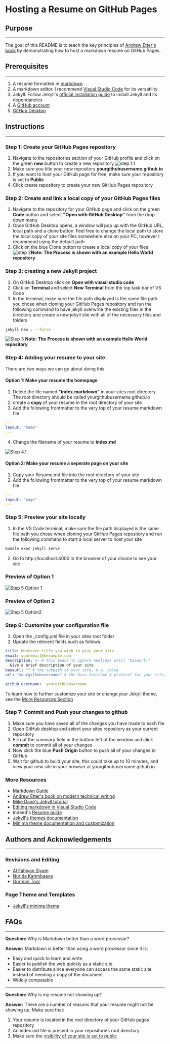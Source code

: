 # Hosting a Resume on GitHub Pages

## Purpose

___

The goal of this README is to teach the key principles of [Andrew Etter's book](https://www.amazon.ca/Modern-Technical-Writing-Introduction-Documentation-ebook/dp/B01A2QL9SS) by demonstrating how to host a markdown resume on GitHub Pages.

## Prerequisites

___

1. A resume formatted in [markdown](https://www.markdownguide.org/getting-started/)
2. A markdown editor. I recommend [Visual Studio Code](https://code.visualstudio.com/) for its versatility
3. Jekyll. Follow Jekyll's [official installation guide](https://jekyllrb.com/docs/installation/) to install Jekyll and its dependancies
4. A [GitHub account](https://docs.github.com/en/get-started/signing-up-for-github/signing-up-for-a-new-github-account)
5. [GitHub Desktop](https://desktop.github.com/)

## Instructions

___

### Step 1: Create your GitHub Pages repository

1. Navigate to the repositories section of your GitHub profile and click on the green **new** button to create a new repository ![step 1.1](/assets/images/Step1.1.gif)
2. Make sure you title your new repository **yourgithubusername.github.io**
3. If you want to host your GitHub page for free, make sure your repository is set to **Public**
4. Click create repository to create your new GitHub Pages repository

### Step 2: Create and link a local copy of your GitHub Pages files

1. Navigate to the repository for your GitHub page and click on the green **Code** button and select **"Open with GitHub Desktop"** from the drop down menu
2. Once GitHub Desktop opens, a window will pop up with the GitHub URL, local path and a clone button. Feel free to change the local path to store the local copy of your site files somewhere else on your PC, however I recommend using the default path
3. Click on the blue Clone button to create a local copy of your files ![step 2](/assets/images/step2.gif)**Note: The Process is shown with an example Hello World repository**

### Step 3: creating a new Jekyll project

1. On GitHub Desktop click on **Open with visual studio code**
2. Click on **Terminal** and select **New Terminal** from the top task bar of VS Code
3. In the terminal, make sure the file path displayed is the same file path you chose when cloning your GitHub Pages repository and run the following command to have jekyll overwrite the existing files in the directory and create a new jekyll site with all of the necessary files and folders

```sh
jekyll new . --force
```

![Step 3](/assets/images/Step3.gif)
**Note: The Process is shown with an example Hello World repository**

### Step 4: Adding your resume to your site

There are two ways we can go about doing this

#### Option 1: Make your resume the homepage

1. Delete the file named **"index.markdown"** in your sites root directory. The root directory should be called yourgithubusername.github.io
2. create a **copy** of your resume in the root directory of your site
3. Add the following frontmatter to the very top of your resume markdown file

```yml
---
layout: "home"
---
```

4. Change the filename of your resume to **index.md**

![Step 4.1](/assets/images/Step4.1.gif)

#### Option 2: Make your resume a seperate page on your site

1. Copy your Resume.md file into the root directory of your site
2. Add the following frontmatter to the very top of your resume markdown file

```yml
---
layout: "page"
---
```

### Step 5: Preview your site locally

1. In the VS Code terminal, make sure the file path displayed is the same file path you chose when cloning your GitHub Pages repository and run the following command to start a local server to host your site

```sh
bundle exec jekyll serve 
```

2. Go to http://localhost:4000 in the browser of your choice to see your site

### Preview of Option 1

![Step 5 Option 1](/assets/images/Step5.gif)

### Preview of Option 2

![Step 5 Option2](/assets/images/Step5.1.gif)

### Step 6: Customize your configuration file

1. Open the _config.yml file in your sites root folder
2. Update the relevent fields such as follows

```yml
title: Whatever title you wish to give your site
email: youremail@hexample.com
description: >- # this means to ignore newlines until "baseurl:"
  Give a brief description of your site
baseurl: "" # the subpath of your site, e.g. /blog
url: "yourgithubusername" # the base hostname & protocol for your site, e.g. http://example.com

github_username:  yourgithubusername
```

To learn how to further customize your site or change your Jekyll theme, see the [More Resources Section](#more-resources)

### Step 7: Commit and Push your changes to github

1. Make sure you have saved all of the changes you have made to each file
2. Open GitHub desktop and select your sites repository as your current repository
3. Fill out the summary field in the bottom left of the window and click **commit** to commit all of your changes
4. Now click the blue **Push Origin** button to push all of your changes to GitHub
5. Wait for github to build your site, this could take up to 10 minutes, and view your new site in your browser at yourgithubusername.github.io

### More Resources

- [Markdown Guide](https://www.markdownguide.org/)
- [Andrew Etter's book on modern technical writing](https://www.amazon.ca/Modern-Technical-Writing-Introduction-Documentation-ebook/dp/B01A2QL9SS)
- [Mike Dane's Jekyll tutorial](https://www.youtube.com/playlist?list=PLLAZ4kZ9dFpOPV5C5Ay0pHaa0RJFhcmcB)
- [Editing markdown in Visual Studio Code](https://code.visualstudio.com/docs/languages/markdown)
- Indeed's [Resume guide](https://www.indeed.com/career-advice/resumes-cover-letters/how-to-make-a-resume-with-examples)
- [Jekyll's themes documentation](https://jekyllrb.com/docs/themes/)
- [Minima theme documentation and customization](https://github.com/jekyll/minima#readme)

## Authors and Acknowledgements

___

### Revisions and Editing

- [Al Fahiyan Siyam]()
- [Nurida Karimbaeva]()
- [Gurman Toor]()

### Page Theme and Templates

- [Jekyll's minima theme](https://github.com/jekyll/minima)

## FAQs

___

**Question:** Why is Markdown better than a word processor?  

**Answer:** Markdown is better than using a word processor since it is:

- Easy and quick to learn and write
- Easier to publish the web quickly as a static site
- Easier to distribute since everyone can access the same static site instead of needing a copy of the document
- Widely compatable

___
**Question:** Why is my resume not showing up?

**Answer:** There are a number of reasons that your resume might not be showing up. Make sure that:

1. Your resume is located in the root directory of your GitHub pages repository
2. An index.md file is present in your repositories root directory
3. Make sure the [visibility of your site is set to public](https://docs.github.com/en/enterprise-cloud@latest/pages/getting-started-with-github-pages/changing-the-visibility-of-your-github-pages-site)  
